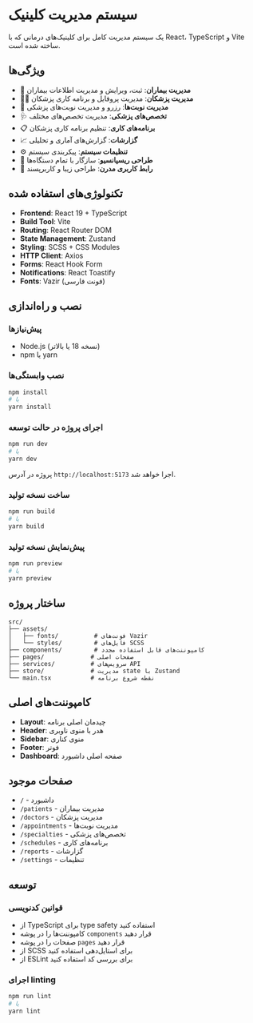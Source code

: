 # سیستم مدیریت کلینیک

یک سیستم مدیریت کامل برای کلینیک‌های درمانی که با React، TypeScript و Vite ساخته شده است.

## ویژگی‌ها

- 🏥 **مدیریت بیماران**: ثبت، ویرایش و مدیریت اطلاعات بیماران
- 👨‍⚕️ **مدیریت پزشکان**: مدیریت پروفایل و برنامه کاری پزشکان
- 📅 **مدیریت نوبت‌ها**: رزرو و مدیریت نوبت‌های پزشکی
- 🩺 **تخصص‌های پزشکی**: مدیریت تخصص‌های مختلف
- 📋 **برنامه‌های کاری**: تنظیم برنامه کاری پزشکان
- 📈 **گزارشات**: گزارش‌های آماری و تحلیلی
- ⚙️ **تنظیمات سیستم**: پیکربندی سیستم
- 📱 **طراحی ریسپانسیو**: سازگار با تمام دستگاه‌ها
- 🎨 **رابط کاربری مدرن**: طراحی زیبا و کاربرپسند

## تکنولوژی‌های استفاده شده

- **Frontend**: React 19 + TypeScript
- **Build Tool**: Vite
- **Routing**: React Router DOM
- **State Management**: Zustand
- **Styling**: SCSS + CSS Modules
- **HTTP Client**: Axios
- **Forms**: React Hook Form
- **Notifications**: React Toastify
- **Fonts**: Vazir (فونت فارسی)

## نصب و راه‌اندازی

### پیش‌نیازها

- Node.js (نسخه 18 یا بالاتر)
- npm یا yarn

### نصب وابستگی‌ها

```bash
npm install
# یا
yarn install
```

### اجرای پروژه در حالت توسعه

```bash
npm run dev
# یا
yarn dev
```

پروژه در آدرس `http://localhost:5173` اجرا خواهد شد.

### ساخت نسخه تولید

```bash
npm run build
# یا
yarn build
```

### پیش‌نمایش نسخه تولید

```bash
npm run preview
# یا
yarn preview
```

## ساختار پروژه

```
src/
├── assets/
│   ├── fonts/          # فونت‌های Vazir
│   └── styles/         # فایل‌های SCSS
├── components/         # کامپوننت‌های قابل استفاده مجدد
├── pages/             # صفحات اصلی
├── services/          # سرویس‌های API
├── store/             # مدیریت state با Zustand
└── main.tsx           # نقطه شروع برنامه
```

## کامپوننت‌های اصلی

- **Layout**: چیدمان اصلی برنامه
- **Header**: هدر با منوی ناوبری
- **Sidebar**: منوی کناری
- **Footer**: فوتر
- **Dashboard**: صفحه اصلی داشبورد

## صفحات موجود

- `/` - داشبورد
- `/patients` - مدیریت بیماران
- `/doctors` - مدیریت پزشکان
- `/appointments` - مدیریت نوبت‌ها
- `/specialties` - تخصص‌های پزشکی
- `/schedules` - برنامه‌های کاری
- `/reports` - گزارشات
- `/settings` - تنظیمات

## توسعه

### قوانین کدنویسی

- از TypeScript برای type safety استفاده کنید
- کامپوننت‌ها را در پوشه `components` قرار دهید
- صفحات را در پوشه `pages` قرار دهید
- از SCSS برای استایل‌دهی استفاده کنید
- از ESLint برای بررسی کد استفاده کنید

### اجرای linting

```bash
npm run lint
# یا
yarn lint
```

